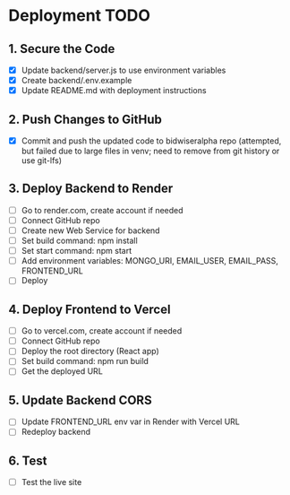  # Deployment TODO

## 1. Secure the Code
- [x] Update backend/server.js to use environment variables
- [x] Create backend/.env.example
- [x] Update README.md with deployment instructions

## 2. Push Changes to GitHub
- [x] Commit and push the updated code to bidwiseralpha repo (attempted, but failed due to large files in venv; need to remove from git history or use git-lfs)

## 3. Deploy Backend to Render
- [ ] Go to render.com, create account if needed
- [ ] Connect GitHub repo
- [ ] Create new Web Service for backend
- [ ] Set build command: npm install
- [ ] Set start command: npm start
- [ ] Add environment variables: MONGO_URI, EMAIL_USER, EMAIL_PASS, FRONTEND_URL
- [ ] Deploy

## 4. Deploy Frontend to Vercel
- [ ] Go to vercel.com, create account if needed
- [ ] Connect GitHub repo
- [ ] Deploy the root directory (React app)
- [ ] Set build command: npm run build
- [ ] Get the deployed URL

## 5. Update Backend CORS
- [ ] Update FRONTEND_URL env var in Render with Vercel URL
- [ ] Redeploy backend

## 6. Test
- [ ] Test the live site
